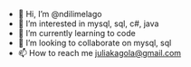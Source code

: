 - 👋 Hi, I’m @ndilimelago
- 👀 I’m interested in mysql, sql, c#, java
- 🌱 I’m currently learning to  code
- 💞️ I’m looking to collaborate on mysql, sql
- 📫 How to reach me juliakagola@gmail.com

<!---
ndilimelago/ndilimelago is a ✨ special ✨ repository because its `README.md` (this file) appears on your GitHub profile.
You can click the Preview link to take a look at your changes.
--->
